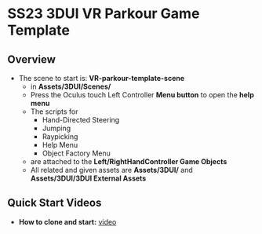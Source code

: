 # SS23 3DUI VR Parkour Game Template

## Overview

- The scene to start is: **VR-parkour-template-scene**
   - in **Assets/3DUI/Scenes/**
   - Press the Oculus touch Left Controller **Menu button** to open the **help menu** 
   - The scripts for 
      - Hand-Directed Steering
      - Jumping 
      - Raypicking
      - Help Menu 
      - Object Factory Menu 
    - are attached to the **Left/RightHandController Game Objects**
    - All related and given assets are **Assets/3DUI/** and **Assets/3DUI/3DUI External Assets**

## Quick Start Videos

-  **How to clone and start:** [video](https://gitlab2.informatik.uni-wuerzburg.de/hci/students/3dui/ss23/ss23-3dui-project-template/-/blob/main/Videos/vr-parkour-template-scene-cloning-and-overview.mp4)
